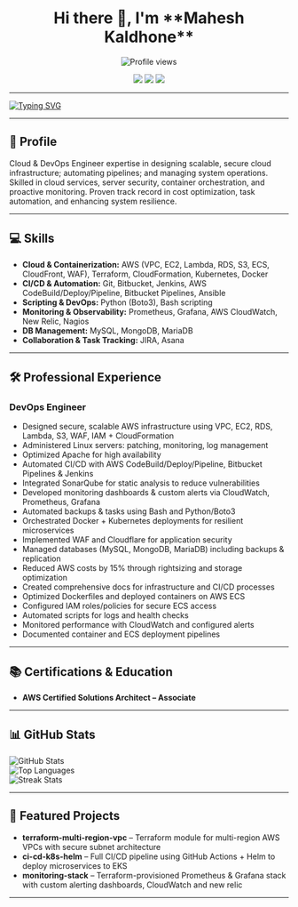 <h1 align="center">Hi there 👋, I'm **Mahesh Kaldhone**</h1>
<p align="center">
  <img src="https://komarev.com/ghpvc/?username=maheshkaldhone&style=flat-square&color=blue" alt="Profile views" />
</p>
<p align="center">
  <a href="https://www.linkedin.com/in/mahesh-kaldhone"><img src="https://img.shields.io/badge/LinkedIn-0A66C2?style=flat-square&logo=linkedin&logoColor=white"></a>
  <a href="mailto:maheshkaldhone.work@gmail.com"><img src="https://img.shields.io/badge/Email-D14836?style=flat-square&logo=gmail&logoColor=white"></a>
  <a href="https://maheshkaldhone.com"><img src="https://img.shields.io/badge/Portfolio-FF5722?style=flat-square&logo=About.me&logoColor=white"></a>
</p>

---

[![Typing SVG](https://readme-typing-svg.demolab.com/?font=Fira+Code&pause=1000&width=500&lines=Cloud+%26+DevOps+Engineer;Terraform+·+AWS+·+Kubernetes;CI%2FCD+·+Docker+·+Monitoring)](https://git.io/typing-svg)

---

## 💼 Profile
 Cloud & DevOps Engineer expertise in designing scalable, secure cloud infrastructure; automating pipelines; and managing system operations. Skilled in cloud services, server security, container orchestration, and proactive monitoring. Proven track record in cost optimization, task automation, and enhancing system resilience.

---

## 💻 Skills

- **Cloud & Containerization:** AWS (VPC, EC2, Lambda, RDS, S3, ECS, CloudFront, WAF), Terraform, CloudFormation, Kubernetes, Docker  
- **CI/CD & Automation:** Git, Bitbucket, Jenkins, AWS CodeBuild/Deploy/Pipeline, Bitbucket Pipelines, Ansible  
- **Scripting & DevOps:** Python (Boto3), Bash scripting  
- **Monitoring & Observability:** Prometheus, Grafana, AWS CloudWatch, New Relic, Nagios  
- **DB Management:** MySQL, MongoDB, MariaDB  
- **Collaboration & Task Tracking:** JIRA, Asana  

---

## 🛠️ Professional Experience

### **DevOps Engineer** 
- Designed secure, scalable AWS infrastructure using VPC, EC2, RDS, Lambda, S3, WAF, IAM + CloudFormation  
- Administered Linux servers: patching, monitoring, log management  
- Optimized Apache for high availability  
- Automated CI/CD with AWS CodeBuild/Deploy/Pipeline, Bitbucket Pipelines & Jenkins  
- Integrated SonarQube for static analysis to reduce vulnerabilities  
- Developed monitoring dashboards & custom alerts via CloudWatch, Prometheus, Grafana  
- Automated backups & tasks using Bash and Python/Boto3  
- Orchestrated Docker + Kubernetes deployments for resilient microservices  
- Implemented WAF and Cloudflare for application security  
- Managed databases (MySQL, MongoDB, MariaDB) including backups & replication  
- Reduced AWS costs by 15% through rightsizing and storage optimization  
- Created comprehensive docs for infrastructure and CI/CD processes  
- Optimized Dockerfiles and deployed containers on AWS ECS  
- Configured IAM roles/policies for secure ECS access  
- Automated scripts for logs and health checks  
- Monitored performance with CloudWatch and configured alerts  
- Documented container and ECS deployment pipelines  

---

## 📚 Certifications & Education

- **AWS Certified Solutions Architect – Associate**  
 
---

## 📊 GitHub Stats

![GitHub Stats](https://github-readme-stats.vercel.app/api?username=maheshkaldhone&show_icons=true&theme=radical)  
![Top Languages](https://github-readme-stats.vercel.app/api/top-langs/?username=maheshkaldhone&layout=compact&theme=radical)  
![Streak Stats](https://streak-stats.demolab.com/?user=maheshkaldhone)

---

## 🔧 Featured Projects

- **terraform-multi-region-vpc** – Terraform module for multi-region AWS VPCs with secure subnet architecture  
- **ci-cd-k8s-helm** – Full CI/CD pipeline using GitHub Actions + Helm to deploy microservices to EKS  
- **monitoring-stack** – Terraform-provisioned Prometheus & Grafana stack with custom alerting dashboards, CloudWatch and new relic

---

